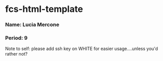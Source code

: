 # fcs-html-template
### Name: Lucia Mercone
### Period: 9


Note to self: please add ssh key on WHITE for easier usage....unless you'd rather not?
